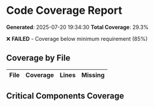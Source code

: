 # Code Coverage Report

**Generated**: 2025-07-20 19:34:30
**Total Coverage**: 29.3%

❌ **FAILED** - Coverage below minimum requirement (85%)

## Coverage by File

| File | Coverage | Lines | Missing |
|------|----------|-------|----------|

## Critical Components Coverage

